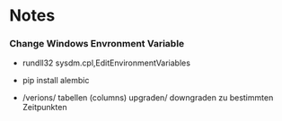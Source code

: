 
# Notes




### Change Windows Envronment Variable

* rundll32 sysdm.cpl,EditEnvironmentVariables


* pip install alembic
* /verions/ tabellen (columns) upgraden/ downgraden zu bestimmten Zeitpunkten